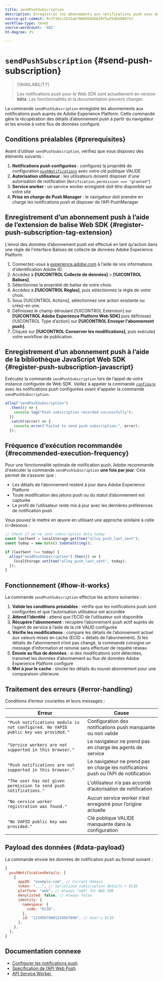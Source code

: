 ```yaml
---
title: sendPushSubscription
description: Enregistrez les abonnements aux notifications push avec Adobe Experience Platform.
source-git-commit: 9c3f19cc2b32ab70869584b620f5a55d5b808751
workflow-type: tm+mt
source-wordcount: '482'
ht-degree: 2%

---
```



# `sendPushSubscription` {#send-push-subscription}

>[!AVAILABILITY]
>
> Les notifications push pour le Web SDK sont actuellement en version **bêta**. Les fonctionnalités et la documentation peuvent changer.

La commande `sendPushSubscription` enregistre les abonnements aux notifications push auprès de Adobe Experience Platform. Cette commande gère la récupération des détails d’abonnement push à partir du navigateur et les envoie à votre flux de données configuré.

## Conditions préalables {#prerequisites}

Avant d’utiliser `sendPushSubscription`, vérifiez que vous disposez des éléments suivants :

1. **Notifications push configurées** : configurez la propriété de configuration [`pushNotifications`](configure/pushnotifications.md) avec votre clé publique VALIDE
2. **Autorisation utilisateur** : les utilisateurs doivent disposer d&#39;une autorisation de notification (`Notification.permission === "granted"`)
3. **Service worker** : un service worker enregistré doit être disponible sur votre site
4. **Prise en charge de Push Manager** : le navigateur doit prendre en charge les notifications push et disposer de l’API PushManager

## Enregistrement d’un abonnement push à l’aide de l’extension de balise Web SDK {#register-push-subscription-tag-extension}

L’envoi des données d’abonnement push est effectué en tant qu’action dans une règle de l’interface Balises de collecte de données Adobe Experience Platform.

1. Connectez-vous à [experience.adobe.com](https://experience.adobe.com?lang=fr) à l’aide de vos informations d’identification Adobe ID.
1. Accédez à **[!UICONTROL Collecte de données]** > **[!UICONTROL Balises]**.
1. Sélectionnez la propriété de balise de votre choix.
1. Accédez à **[!UICONTROL Règles]**, puis sélectionnez la règle de votre choix.
1. Sous [!UICONTROL Actions], sélectionnez une action existante ou créez-en une.
1. Définissez le champ déroulant [!UICONTROL Extension] sur **[!UICONTROL Adobe Experience Platform Web SDK]** puis définissez [!UICONTROL Type d’action] sur **[!UICONTROL Envoyer l’abonnement push]**.
1. Cliquez sur **[!UICONTROL Conserver les modifications]**, puis exécutez votre workflow de publication.

## Enregistrement d’un abonnement push à l’aide de la bibliothèque JavaScript Web SDK {#register-push-subscription-javascript}

Exécutez la commande `sendPushSubscription` lors de l’appel de votre instance configurée de Web SDK. Veillez à appeler la commande [`configure`](configure/overview.md) avec les notifications push configurées avant d&#39;appeler la commande `sendPushSubscription`.

```js
alloy("sendPushSubscription")
  .then(() => {
    console.log("Push subscription recorded successfully");
  })
  .catch((error) => {
    console.error("Failed to send push subscription:", error);
  });
```

## Fréquence d’exécution recommandée {#recommended-execution-frequency}

Pour une fonctionnalité optimale de notification push, Adobe recommande d&#39;exécuter la commande `sendPushSubscription` **une fois par jour**. Cela permet de s’assurer que :

- Les détails de l’abonnement restent à jour dans Adobe Experience Platform
- Toute modification des jetons push ou du statut d’abonnement est capturée
- Le profil de l’utilisateur reste mis à jour avec les dernières préférences de notification push

Vous pouvez le mettre en œuvre en utilisant une approche similaire à celle ci-dessous :

```js
// Check if we've sent subscription data today
const lastSent = localStorage.getItem("alloy_push_last_sent");
const today = new Date().toDateString();

if (lastSent !== today) {
  alloy("sendPushSubscription").then(() => {
    localStorage.setItem("alloy_push_last_sent", today);
  });
}
```

## Fonctionnement {#how-it-works}

La commande `sendPushSubscription` effectue les actions suivantes :

1. **Valide les conditions préalables** : vérifie que les notifications push sont configurées et que l’autorisation utilisateur est accordée
2. **Attend l’identité** : attend que l’ECID de l’utilisateur soit disponible
3. **Récupère l’abonnement** : récupère l’abonnement push actif auprès de l’agent de service à l’aide de la clé VALID configurée
4. **Vérifie les modifications** : compare les détails de l’abonnement actuel aux valeurs mises en cache (ECID + détails de l’abonnement). Si les détails de l’abonnement n’ont pas changé, la commande consigne un message d’information et renvoie sans effectuer de requête réseau
5. **Envoie au flux de données** : si des modifications sont détectées, transmet les données d’abonnement au flux de données Adobe Experience Platform configuré
6. **Met à jour le cache** : stocke les détails du nouvel abonnement pour une comparaison ultérieure.

## Traitement des erreurs {#error-handling}

Conditions d’erreur courantes et leurs messages :

| Erreur | Cause |
| ------- | ---- |
| `"Push notifications module is not configured. No VAPID public key was provided."` | Configuration des notifications push manquante ou non valide |
| `"Service workers are not supported in this browser."` | Le navigateur ne prend pas en charge les agents de service |
| `"Push notifications are not supported in this browser."` | Le navigateur ne prend pas en charge les notifications push ou l’API de notification |
| `"The user has not given permission to send push notifications."` | L’utilisateur n’a pas accordé d’autorisation de notification |
| `"No service worker registration was found."` | Aucun service worker n’est enregistré pour l’origine actuelle |
| `"No VAPID public key was provided."` | Clé publique VALIDE manquante dans la configuration |

## Payload des données {#data-payload}

La commande envoie les données de notification push au format suivant :

```js
{
  pushNotificationDetails: [
    {
      appID: "example.com", // Current domain
      token: "...", // Serialized subscription details + ECID
      platform: "web", // Always "web" for Web SDK
      denylisted: false, // Always false
      identity: {
        namespace: {
          code: "ECID",
        },
        id: "12345678901234567890", // User's ECID
      },
    },
  ],
}
```

## Documentation connexe

- [Configurer les notifications push](configure/pushnotifications.md)
- [Spécification de l’API Web Push](https://developer.mozilla.org/en-US/docs/Web/API/Push_API)
- [&#x200B; API Service Worker &#x200B;](https://developer.mozilla.org/en-US/docs/Web/API/Service_Worker_API)
